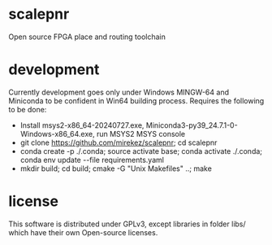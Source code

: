 # scalepnr
Open source FPGA place and routing toolchain

# development
Currently development goes only under Windows MINGW-64 and Miniconda to be confident in Win64 building process.
Requires the following to be done:
 - Install msys2-x86_64-20240727.exe, Miniconda3-py39_24.7.1-0-Windows-x86_64.exe, run MSYS2 MSYS console
 - git clone https://github.com/mirekez/scalepnr; cd scalepnr
 - conda create -p ./.conda; source activate base; conda activate ./.conda; conda env update --file requirements.yaml
 - mkdir build; cd build; cmake -G "Unix Makefiles" ..; make

# license
This software is distributed under GPLv3, except libraries in folder libs/ which have their own Open-source licenses.

